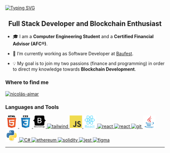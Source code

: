 [![Typing SVG](https://readme-typing-svg.herokuapp.com?font=Roboto&size=40&duration=6000&color=F7C972&background=FFFFFF00&center=true&width=1000&height=75&lines=Hi+there+%F0%9F%91%8B%2C+I'm+Nicol%C3%A1s;Welcome+to+my+GitHub+page+%F0%9F%98%83)](https://git.io/typing-svg)
<h2 align="center">Full Stack Developer and Blockchain Enthusiast</h2>
<!--
**mnaimar-dev/mnaimar-dev** is a ✨ _special_ ✨ repository because its `README.md` (this file) appears on your GitHub profile. -->


- 🎓 I am a **Computer Engineering Student** and a **Certified Financial Advisor (AFC®)**.

- 🚀 I’m currently working as Software Developer at <a href="https://www.baufest.com">Baufest</a>. 

- 💡 My goal is to join my two passions (finance and programming) in order to direct my knowledge towards **Blockchain Development**.

### Where to find me 
<p align="left">
<a href="https://www.linkedin.com/in/devnicolasaimar/" target="_blank"><img align="center" src="https://raw.githubusercontent.com/rahuldkjain/github-profile-readme-generator/master/src/images/icons/Social/linked-in-alt.svg" alt="nicolás-aimar" height="30" width="40" /></a>
</p>

<h3 align="left">Languages and Tools</h3>
<p align="left">  <a href="https://www.w3.org/html/" target="_blank" rel="noreferrer"> <img src="https://raw.githubusercontent.com/devicons/devicon/master/icons/html5/html5-original-wordmark.svg" alt="html5" width="40" height="40"/> </a> <a href="https://www.w3schools.com/css/" target="_blank" rel="noreferrer"> <img src="https://raw.githubusercontent.com/devicons/devicon/master/icons/css3/css3-original-wordmark.svg" alt="css3" width="40" height="40"/> </a> <a href="https://getbootstrap.com" target="_blank" rel="noreferrer"> <img src="https://raw.githubusercontent.com/devicons/devicon/master/icons/bootstrap/bootstrap-plain-wordmark.svg" alt="bootstrap" width="40" height="40"/> </a> <a href="https://tailwindcss.com/" target="_blank" rel="noreferrer"> <img src="https://www.vectorlogo.zone/logos/tailwindcss/tailwindcss-icon.svg" alt="tailwind" width="40" height="40"/> <a href="https://developer.mozilla.org/en-US/docs/Web/JavaScript" target="_blank" rel="noreferrer"> <img src="https://raw.githubusercontent.com/devicons/devicon/master/icons/javascript/javascript-original.svg" alt="javascript" width="40" height="40"/></a><a href="https://reactjs.org/" target="_blank" rel="noreferrer"> <img src="https://raw.githubusercontent.com/devicons/devicon/master/icons/react/react-original-wordmark.svg" alt="react" width="40" height="40"/> </a> <a href="https://nodejs.org/en/" target="_blank" rel="noreferrer"> <img src="https://e7.pngegg.com/pngimages/722/830/png-clipart-node-js-javascript-asynchronous-i-o-chrome-v8-event-driven-programming-others-miscellaneous-angle.png" alt="react" width="40" height="40"/> </a> <a href="https://www.mongodb.com" target="_blank" rel="noreferrer"> <img src="https://cdn.icon-icons.com/icons2/2415/PNG/512/mongodb_plain_wordmark_logo_icon_146423.png" alt="react" width="40" height="40"/> </a> <a href="https://git-scm.com/" target="_blank" rel="noreferrer"> <img src="https://www.vectorlogo.zone/logos/git-scm/git-scm-icon.svg" alt="git" width="40" height="40"/> </a>  <a href="https://www.java.com" target="_blank" rel="noreferrer"> <img src="https://raw.githubusercontent.com/devicons/devicon/master/icons/java/java-original.svg" alt="java" width="40" height="40"/> </a>  <a href="https://www.python.org" target="_blank" rel="noreferrer"> <img src="https://raw.githubusercontent.com/devicons/devicon/master/icons/python/python-original.svg" alt="python" width="40" height="40"/> </a> 
<a href="https://docs.microsoft.com/en-us/dotnet/csharp/" target="_blank" rel="noreferrer"> <img src="https://aspnetcoremaster.com/img/csharp.webp" alt="C#" width="40" height="40"/> </a><a href="https://ethereum.org/en/" target="_blank" rel="noreferrer"> <img src="https://www.logo.wine/a/logo/Ethereum/Ethereum-Logo.wine.svg" alt="ethereum" width="40" height="40"/> </a><a href="https://solidity-es.readthedocs.io/es/latest/" target="_blank" rel="noreferrer"> <img src="https://solidity-es.readthedocs.io/es/latest/_images/logo.svg" alt="solidity" width="40" height="40"/> </a><a href="https://jestjs.io" target="_blank" rel="noreferrer"> <img src="https://www.vectorlogo.zone/logos/jestjsio/jestjsio-icon.svg" alt="jest" width="40" height="40"/> </a> <a href="https://www.figma.com/" target="_blank" rel="noreferrer"> <img src="https://www.vectorlogo.zone/logos/figma/figma-icon.svg" alt="figma" width="40" height="40"/> </a> 
</p>

---



 




<!--
- 🤔 I’m looking for help with ...
- 💬 Ask me about ...

- 😄 Pronouns: ...
- ⚡ Fun fact: ...
-->
